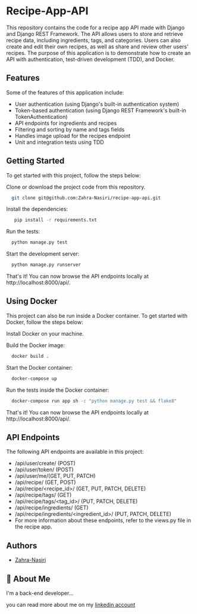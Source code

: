 # Recipe-App-API
This repository contains the code for a recipe app API made with Django and Django REST Framework.
The API allows users to store and retrieve recipe data, including ingredients, tags, and categories. Users can also create and edit their own recipes, as well as share and review other users' recipes.
The purpose of this application is to demonstrate how to create an API with authentication, test-driven development (TDD), and Docker.

## Features
Some of the features of this application include:

* User authentication (using Django's built-in authentication system)
* Token-based authentication (using Django REST Framework's built-in TokenAuthentication)
* API endpoints for ingredients and recipes
* Filtering and sorting by name and tags fields
* Handles image upload for the recipes endpoint
* Unit and integration tests using TDD

## Getting Started
To get started with this project, follow the steps below:

Clone or download the project code from this repository.
```bash
  git clone git@github.com:Zahra-Nasiri/recipe-app-api.git
```
Install the dependencies:
```bash
   pip install -r requirements.txt
```
Run the tests:
```bash
  python manage.py test
```
Start the development server:
```bash
  python manage.py runserver
```
That's it! You can now browse the API endpoints locally at http://localhost:8000/api/.

## Using Docker
This project can also be run inside a Docker container. To get started with Docker, follow the steps below:

Install Docker on your machine.

Build the Docker image:
```bash
  docker build .
```
Start the Docker container:
```bash
  docker-compose up
```
Run the tests inside the Docker container:
```bash
  docker-compose run app sh -c "python manage.py test && flake8"
```
That's it! You can now browse the API endpoints locally at http://localhost:8000/api/.

## API Endpoints
The following API endpoints are available in this project:

* /api/user/create/ (POST)
* /api/user/token/ (POST)
* /api/user/me/(GET, PUT, PATCH)
* /api/recipe/ (GET, POST)
* /api/recipe/<recipe_id>/ (GET, PUT, PATCH, DELETE)
* /api/recipe/tags/ (GET)
* /api/recipe/tags/<tag_id>/ (PUT, PATCH, DELETE)
* /api/recipe/ingredients/ (GET)
* /api/recipe/ingredients/<ingredient_id>/ (PUT, PATCH, DELETE)
* For more information about these endpoints, refer to the views.py file in the recipe app.

## Authors

- [Zahra-Nasiri](https://github.com/Zahra-Nasiri)


## 🚀 About Me
I'm a  back-end developer...

you can read more about me on my [linkedin account](https://www.linkedin.com/in/zahra-nasirmohammadi-73584b241/)
